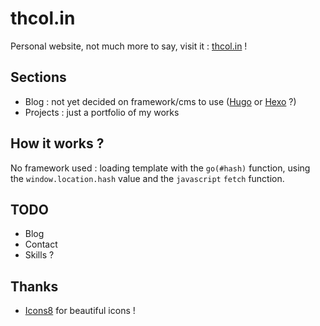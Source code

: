 # thcol.in
Personal website, not much more to say, visit it : [thcol.in](http://thcol.in) !

## Sections
* Blog : not yet decided on framework/cms to use ([Hugo](http://gohugo.io/) or [Hexo](https://hexo.io/) ?)
* Projects : just a portfolio of my works

## How it works ?
No framework used : loading template with the `go(#hash)` function, using the `window.location.hash` value and the `javascript` `fetch` function.

## TODO
* Blog
* Contact
* Skills ?

## Thanks
* [Icons8](https://icons8.com/) for beautiful icons !
